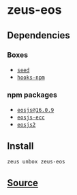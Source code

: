 
zeus-eos
====================







## Dependencies
### Boxes
* [`seed`](seed.md)
* [`hooks-npm`](hooks-npm.md)
### npm packages
* [`eosjs@16.0.9`](http://npmjs.com/package/eosjs@16.0.9)
* [`eosjs-ecc`](http://npmjs.com/package/eosjs-ecc)
* [`eosjs2`](http://npmjs.com/package/eosjs2)


## Install
```bash
zeus unbox zeus-eos
```












## [Source](https://github.com/liquidapps-io/zeus-sdk/tree/master/boxes/groups/eos-sdk/zeus-eos)